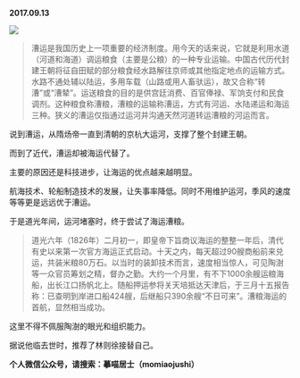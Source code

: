 
          
            
**2017.09.13**



![](//upload-images.jianshu.io/upload_images/51001-8027275b7a36e75c.png)



>漕运是我国历史上一项重要的经济制度。用今天的话来说，它就是利用水道（河道和海道）调运粮食（主要是公粮）的一种专业运输。中国古代历代封建王朝将征自田赋的部分粮食经水路解往京师或其他指定地点的运输方式。水路不通处辅以陆运，多用车载（山路或用人畜驮运），故又合称“转漕”或“漕辇”。运送粮食的目的是供宫廷消费、百官俸禄、军饷支付和民食调剂。这种粮食称漕粮，漕粮的运输称漕运，方式有河运、水陆递运和海运三种。狭义的漕运仅指通过运河并沟通天然河道转运漕粮的河运而言。



说到漕运，从隋炀帝一直到清朝的京杭大运河，支撑了整个封建王朝。

而到了近代，漕运却被海运代替了。

主要的原因还是科技进步，让海运的优点越来越明显。

航海技术、轮船制造技术的发展，让失事率降低。同时不用维护运河，季风的速度等等更是远远优于漕运。

于是道光年间，运河堵塞时，终于尝试了海运漕粮。
>道光六年（1826年）二月初一，即皇帝下旨商议海运的整整一年后，清代有史以来第一次官方海运正式启动。十天之内，每天超过90艘商船前来兑运，共装米粮80万石。以当时的装卸技术而言，速度相当惊人，可见陶澍等一众官员筹划之精，督办之勤。大约一个月里，有不下1000余艘运粮海船，出长江口扬帆北上。随船押运参将关天培抵达天津后，于三月十五报告称：已查明到岸进口船424艘，后继船只390余艘“不日可来”。漕粮海运的首航，显然相当成功。



这里不得不佩服陶澍的眼光和组织能力。

据说他临去世时，推荐了林则徐接替自己。


**个人微信公众号，请搜索：摹喵居士（momiaojushi）**

          
        